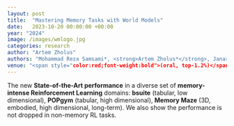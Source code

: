 ```yaml
---
layout: post
title:  "Mastering Memory Tasks with World Models"
date:   2023-10-20 00:00:00 +00:00
year: "2024"
image: /images/wmlogo.jpg
categories: research
author: "Artem Zholus"
authors: "Mohammad Reza Samsami*, <strong>Artem Zholus*</strong>, Janarthanan Rajendran, Sarath Chandar"
venue: "<span style="color:red;font-weight:bold">(oral, top-1.2%)</span> ICLR"
---
```

The new **State-of-the-Art performance** in a diverse set of **memory-intense Reinforcement Learning** domains: **bsuite** (tabular, low dimensional), **POPgym** (tabular, high dimensional), **Memory Maze** (3D, embodied, high dimensional, long-term). We also show the performance is not dropped in non-memory RL tasks.

    
